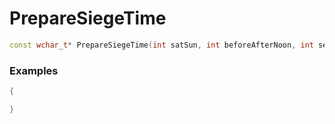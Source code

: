 # PrepareSiegeTime

```cpp - C++
const wchar_t* PrepareSiegeTime(int satSun, int beforeAfterNoon, int second, int minute);
```

### Examples
```cpp - C++
{

}
```
